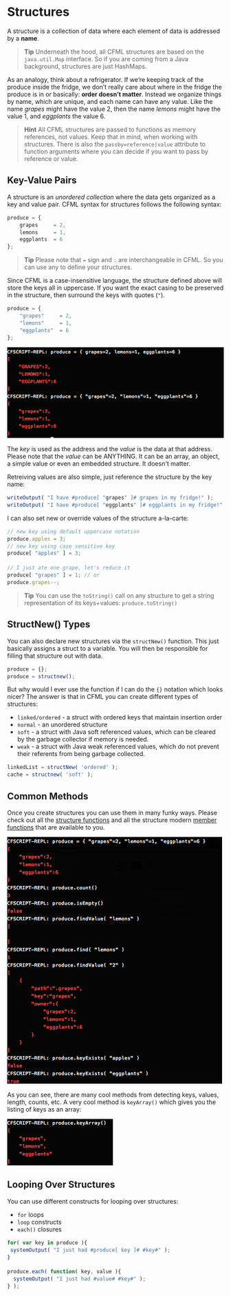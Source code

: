 # Structures

A structure is a collection of data where each element of data is addressed by a **name**.

> **Tip** Underneath the hood, all CFML structures are based on the `java.util.Map` interface. So if you are coming from a Java background, structures are just HashMaps.

As an analogy, think about a refrigerator. If we’re keeping track of the produce inside the fridge, we don’t really care about where in the fridge the produce is in or basically: **order doesn’t matter**. Instead we organize things by name, which are unique, and each name can have any value. Like the name _grapes_ might have the value 2, then the name _lemons_ might have the value 1, and _eggplants_ the value 6.

> **Hint** All CFML structures are passed to functions as memory references, not values. Keep that in mind, when working with structures. There is also the `passby=reference|value` attribute to function arguments where you can decide if you want to pass by reference or value.

## Key-Value Pairs

A structure is an _unordered collection_ where the data gets organized as a key and value pair. CFML syntax for structures follows the following syntax:

```javascript
produce = {
    grapes     = 2,
    lemons     = 1,
    eggplants  = 6
};
```

> **Tip** Please note that `=` sign and `:` are interchangeable in CFML. So you can use any to define your structures.

Since CFML is a case-insensitive language, the structure defined above will store the keys all in uppercase. If you want the exact casing to be preserved in the structure, then surround the keys with quotes \(`"`\).

```javascript
produce = {
    "grapes"     = 2,
    "lemons"     = 1,
    "eggplants"  = 6
};
```

![](../.gitbook/assets/screen-shot-2017-10-05-at-4.46.02-pm.png)

The _key_ is used as the address and the _value_ is the data at that address. Please note that the _value_ can be ANYTHING. It can be an array, an object, a simple value or even an embedded structure. It doesn't matter.

Retreiving values are also simple, just reference the structure by the key name:

```javascript
writeOutput( "I have #produce[ "grapes" ]# grapes in my fridge!" );
writeOutput( "I have #produce[ "eggplants" ]# eggplants in my fridge!" );
```

I can also set new or override values of the structure a-la-carte:

```javascript
// new key using default uppercase notation
produce.apples = 3;
// new key using case sensitive key
produce[ "apples" ] = 3;

// I just ate one grape, let's reduce it
produce[ "grapes" ] = 1; // or
produce.grapes--;
```

> **Tip** You can use the `toString()` call on any structure to get a string representation of its keys+values: `produce.toString()`

## StructNew\(\) Types

You can also declare new structures via the `structNew()` function. This just basically assigns a struct to a variable. You will then be responsible for filling that structure out with data.

```javascript
produce = {};
produce = structnew();
```

But why would I ever use the function if I can do the `{}` notation which looks nicer? The answer is that in CFML you can create different types of structures:

* `linked/ordered` - a struct with ordered keys that maintain insertion order
* `normal` - an unordered structure
* `soft` - a struct with Java soft referenced values, which can be cleared by the garbage collector if memory is needed.
* `weak` - a struct with Java weak referenced values, which do not prevent their referents from being garbage collected.

```javascript
linkedList = structNew( 'ordered' );
cache = structnew( 'soft' );
```

## Common Methods

Once you create structures you can use them in many funky ways. Please check out all the [structure functions](https://cfdocs.org/struct-functions) and all the structure modern [member functions](https://cfdocs.org/member) that are available to you.

![](../.gitbook/assets/screen-shot-2017-10-05-at-4.57.20-pm.png)

As you can see, there are many cool methods from detecting keys, values, length, counts, etc. A very cool method is `keyArray()` which gives you the listing of keys as an array:

![](../.gitbook/assets/screen-shot-2017-10-05-at-4.58.09-pm.png)

## Looping Over Structures

You can use different constructs for looping over structures:

* `for` loops
* `loop` constructs
* `each()` closures

```javascript
for( var key in produce ){
 systemOutput( "I just had #produce[ key ]# #key#" );
}

produce.each( function( key, value ){
  systemOutput( "I just had #value# #key#" );
} );
```

